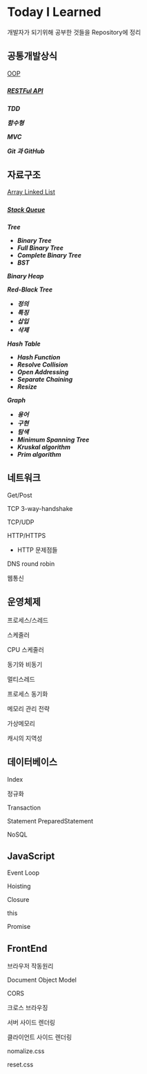 # Today I Learned

개발자가 되기위해 공부한 것들을 Repository에 정리

## 공통개발상식

<a href="https://github.com/jhlee225/studyDevRepo/blob/master/Common/OOP.md">
OOP
</a>

<h5><h5>

<a href="https://github.com/jhlee225/studyDevRepo/blob/master/Common/RESTFulAPI.md">
RESTFul API
</a>

<h5><h5>

TDD

함수형

MVC

Git 과 GitHub

## 자료구조

<a href="https://github.com/jhlee225/studyDevRepo/blob/master/DataStructure/ArrayLinkedList.md">
Array Linked List
</a>

<h5><h5>

<a href="https://github.com/jhlee225/studyDevRepo/blob/master/DataStructure/StackQueue.md">
Stack Queue
</a>

<h5><h5>

Tree

- Binary Tree
- Full Binary Tree
- Complete Binary Tree
- BST

Binary Heap

Red-Black Tree

- 정의
- 특징
- 삽입
- 삭제

Hash Table

- Hash Function
- Resolve Collision
- Open Addressing
- Separate Chaining
- Resize

Graph

- 용어
- 구현
- 탐색
- Minimum Spanning Tree
- Kruskal algorithm
- Prim algorithm

## 네트워크

Get/Post

TCP 3-way-handshake

TCP/UDP

HTTP/HTTPS

- HTTP 문제점들

DNS round robin

웹통신

## 운영체제

프로세스/스레드

스케줄러

CPU 스케줄러

동기와 비동기

멀티스레드

프로세스 동기화

메모리 관리 전략

가상메모리

캐시의 지역성

## 데이터베이스

Index

정규화

Transaction

Statement PreparedStatement

NoSQL

## JavaScript

Event Loop

Hoisting

Closure

this

Promise

## FrontEnd

브라우저 작동원리

Document Object Model

CORS

크로스 브라우징

서버 사이드 렌더링

클라이언트 사이드 렌더링

nomalize.css

reset.css
